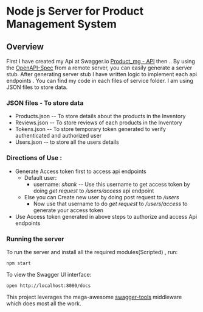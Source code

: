 # Node js Server for Product Management System

## Overview
First I have created my Api at Swagger.io [Product_mg - API](https://app.swaggerhub.com/apis-docs/shank2512/Product_api/1.0.0) then .. 
By using the [OpenAPI-Spec](https://github.com/OAI/OpenAPI-Specification) from a remote server, you can easily generate a server stub.
After generating server stub I have written logic to implement each api endpoints . You can find my code in each files of service folder. I am using JSON files to store data.

### JSON files - To store data
- Products.json -- To store details about the products in the Inventory
- Reviews.json -- To store reviews of each products in the Inventory
- Tokens.json -- To store temporary token generated to verify authenticated and authorized user
- Users.json -- to store all the users details 
  
### Directions of Use :
  - Generate Access token first to access api endpoints
    - Default user:
      - username: *shank* -- Use this username to get access token by doing *get request* to */users/access* api endpoint
    - Else you can Create new user by doing post request to */users* 
      - Now use that username to do *get request* to */users/access* to generate your access token
  - Use Access token generated in above steps to authorize and access Api endpoints
    
### Running the server
To run the server and install all the required modules(Scripted) , run:

```
npm start
```

To view the Swagger UI interface:

```
open http://localhost:8080/docs
```

This project leverages the mega-awesome [swagger-tools](https://github.com/apigee-127/swagger-tools) middleware which does most all the work.
